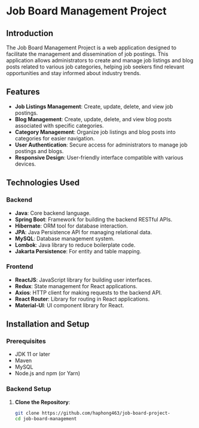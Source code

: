 # Job Board Management Project

## Introduction
The Job Board Management Project is a web application designed to facilitate the management and dissemination of job postings. This application allows administrators to create and manage job listings and blog posts related to various job categories, helping job seekers find relevant opportunities and stay informed about industry trends.

## Features
- **Job Listings Management**: Create, update, delete, and view job postings.
- **Blog Management**: Create, update, delete, and view blog posts associated with specific categories.
- **Category Management**: Organize job listings and blog posts into categories for easier navigation.
- **User Authentication**: Secure access for administrators to manage job postings and blogs.
- **Responsive Design**: User-friendly interface compatible with various devices.

## Technologies Used
### Backend
- **Java**: Core backend language.
- **Spring Boot**: Framework for building the backend RESTful APIs.
- **Hibernate**: ORM tool for database interaction.
- **JPA**: Java Persistence API for managing relational data.
- **MySQL**: Database management system.
- **Lombok**: Java library to reduce boilerplate code.
- **Jakarta Persistence**: For entity and table mapping.

### Frontend
- **ReactJS**: JavaScript library for building user interfaces.
- **Redux**: State management for React applications.
- **Axios**: HTTP client for making requests to the backend API.
- **React Router**: Library for routing in React applications.
- **Material-UI**: UI component library for React.

## Installation and Setup
### Prerequisites
- JDK 11 or later
- Maven
- MySQL
- Node.js and npm (or Yarn)

### Backend Setup
1. **Clone the Repository**:
   ```bash
   git clone https://github.com/haphong463/job-board-project-
   cd job-board-management
